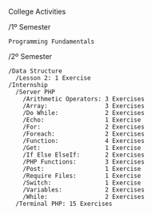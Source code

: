 College Activities

  /1º Semester
  
    Programming Fundamentals
    
  /2º Semester
  
    /Data Structure
      /Lesson 2: 1 Exercise
    /Internship
      /Server PHP
        /Arithmetic Operators: 3 Exercises
        /Array:                3 Exercises
        /Do While:             2 Exercises
        /Echo:                 1 Exercise
        /For:                  2 Exercises
        /Foreach:              2 Exercises
        /Function:             4 Exercises
        /Get:                  1 Exercise
        /If Else ElseIf:       2 Exercises
        /PHP Functions:        3 Exercises
        /Post:                 1 Exercise
        /Require Files:        1 Exercise
        /Switch:               1 Exercise
        /Variables:            2 Exercises
        /While:                2 Exercises
      /Terminal PHP: 15 Exercises
